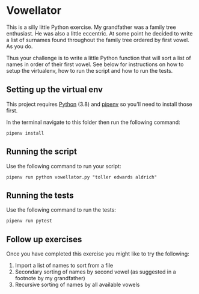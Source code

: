 Vowellator
==========

This is a silly little Python exercise. My grandfather was a family tree
enthusiast. He was also a little eccentric. At some point he decided to
write a list of surnames found throughout the family tree ordered by
first vowel. As you do.

Thus your challenge is to write a little Python function that will sort
a list of names in order of their first vowel. See below for
instructions on how to setup the virtualenv, how to run the script and
how to run the tests.

Setting up the virtual env
--------------------------

This project requires [Python](https://www.python.org/) (3.8) and [pipenv](https://pipenv.pypa.io/en/latest/)
so you'll need to install those first.

In the terminal navigate to this folder then run the following command:

    pipenv install

Running the script
------------------

Use the following command to run your script:

    pipenv run python vowellator.py "toller edwards aldrich"

Running the tests
-----------------

Use the following command to run the tests:

    pipenv run pytest

Follow up exercises
-------------------

Once you have completed this exercise you might like to try the
following:

1. Import a list of names to sort from a file
2. Secondary sorting of names by second vowel (as suggested in a footnote by my grandfather)
3. Recursive sorting of names by all available vowels